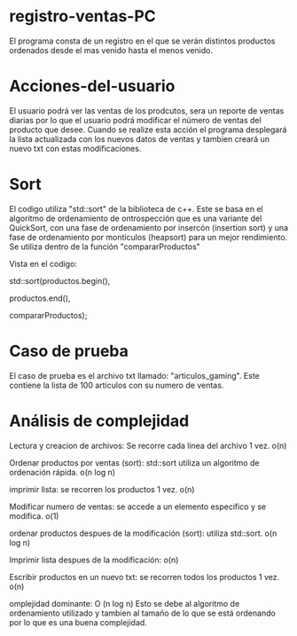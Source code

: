 # registro-ventas-PC

El programa consta de un registro en el que se verán distintos productos ordenados desde el mas venido hasta el menos venido.

# Acciones-del-usuario

El usuario podrá ver las ventas de los prodcutos, sera un reporte de ventas diarias por lo que el usuario podrá modificar el número de ventas del producto que desee. Cuando se realize esta acción el programa desplegará la lista actualizada con los nuevos datos de ventas y tambien creará un nuevo txt con estas modificaciones.

# Sort

El codigo utiliza "std::sort" de la biblioteca de c++. Este se basa en el algoritmo de ordenamiento de ontrospección que es una variante del QuickSort, con una fase de ordenamiento por insercón (insertion sort) y una fase de ordenamiento por montículos (heapsort) para un mejor rendimiento. Se utiliza dentro de la función "compararProductos"

Vista en el codigo: 

std::sort(productos.begin(),

productos.end(),

compararProductos);

# Caso de prueba

El caso de prueba es el archivo txt llamado: "articulos_gaming". Este contiene la lista de 100 articulos con su numero de ventas.

# Análisis de complejidad

Lectura y creacion de archivos: Se recorre cada linea del archivo 1 vez. o(n)

Ordenar productos por ventas (sort): std::sort utiliza un algoritmo de ordenación rápida. o(n log n)

imprimir lista: se recorren los productos 1 vez. o(n)

Modificar numero de ventas: se accede a un elemento especifico y se modifica. o(1)

ordenar productos despues de la modificación (sort): utiliza std::sort. o(n log n)

Imprimir lista despues de la modificación: o(n)

Escribir productos en un nuevo txt: se recorren todos los productos 1 vez. o(n)

omplejidad dominante: O (n log n) Esto se debe al algoritmo de ordenamiento utilizado y tambien al tamaño de lo que se está ordenando por lo que es una buena complejidad.
